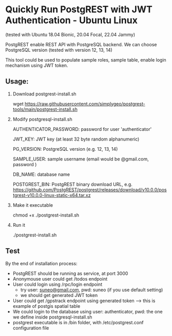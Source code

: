 # Quickly Run PostgREST with JWT Authentication - Ubuntu Linux
(tested with Ubuntu 18.04 Bionic, 20.04 Focal, 22.04 Jammy)

PostgREST enable REST API with PostgreSQL backend.
We can choose PostgreSQL version (tested with version 12, 13, 14)

This tool could be used to populate sample roles, sample table, enable login mechanism using JWT token.

## Usage:

1. Download postgrest-install.sh

    wget https://raw.githubusercontent.com/simplygeo/postgrest-tools/main/postgrest-install.sh

2. Modify postgresql-install.sh

    AUTHENTICATOR_PASSWORD: password for user 'authenticator'

    JWT_KEY: JWT key (at least 32 byte random alphanumeric)
    
    PG_VERSION: PostgreSQL version (e.g. 12, 13, 14)

    SAMPLE_USER: sample username (email would be <username>@gmail.com, password <username>)

    DB_NAME: database name

    POSTGREST_BIN: PostgREST binary download URL, e.g. https://github.com/PostgREST/postgrest/releases/download/v10.0.0/postgrest-v10.0.0-linux-static-x64.tar.xz

3. Make it executable

    chmod +x ./postgrest-install.sh

4. Run it

    ./postgrest-install.sh


## Test

By the end of installation process:
- PostgREST should be running as service, at port 3000
- Anonymouse user could get /todos endpoint
- User could login using /rpc/login endpoint
    - try user: suneo@gmail.com, pwd: suneo (if you use default setting)
    - we should get generated JWT token
- User could get /gpstrack endpoint using generated token --> this is example of postgis spatial table
- We could login to the database using user: authenticator, pwd: the one we define inside postgresql-install.sh
- postgrest executable is in /bin folder, with /etc/postgrest.conf configuration file

